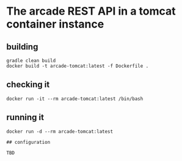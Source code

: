 # The arcade REST API in a tomcat container instance

## building

```
gradle clean build
docker build -t arcade-tomcat:latest -f Dockerfile .
```

## checking it
```
docker run -it --rm arcade-tomcat:latest /bin/bash
```

## running it
```
docker run -d --rm arcade-tomcat:latest

## configuration

TBD
